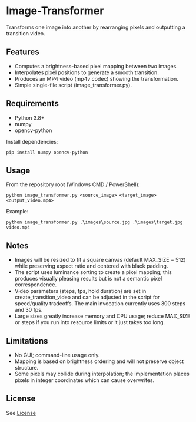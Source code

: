 # Image-Transformer

Transforms one image into another by rearranging pixels and outputting a transition video.

## Features
- Computes a brightness-based pixel mapping between two images.
- Interpolates pixel positions to generate a smooth transition.
- Produces an MP4 video (mp4v codec) showing the transformation.
- Simple single-file script (image_transformer.py).

## Requirements
- Python 3.8+
- numpy
- opencv-python

Install dependencies:
```
pip install numpy opencv-python
```

## Usage
From the repository root (Windows CMD / PowerShell):

```
python image_transformer.py <source_image> <target_image> <output_video.mp4>
```

Example:
```
python image_transformer.py .\images\source.jpg .\images\target.jpg video.mp4
```

## Notes
- Images will be resized to fit a square canvas (default MAX_SIZE = 512) while preserving aspect ratio and centered with black padding.
- The script uses luminance sorting to create a pixel mapping; this produces visually pleasing results but is not a semantic pixel correspondence.
- Video parameters (steps, fps, hold duration) are set in create_transition_video and can be adjusted in the script for speed/quality tradeoffs. The main invocation currently uses 300 steps and 30 fps.
- Large sizes greatly increase memory and CPU usage; reduce MAX_SIZE or steps if you run into resource limits or it just takes too long.

## Limitations
- No GUI; command-line usage only.
- Mapping is based on brightness ordering and will not preserve object structure.
- Some pixels may collide during interpolation; the implementation places pixels in integer coordinates which can cause overwrites.

## License
See [License](LICENSE)
